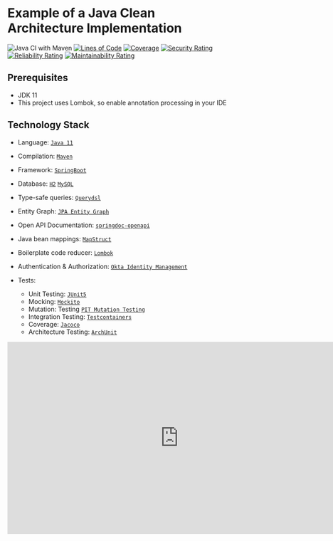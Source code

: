 # Example of a Java Clean Architecture Implementation 

![Java CI with Maven](https://github.com/jtsato/java-clean-architecture-example/workflows/Java%20CI%20with%20Maven/badge.svg)
[![Lines of Code](https://sonarcloud.io/api/project_badges/measure?project=io.github.jtsato%3Abookstore-application&metric=ncloc)](https://sonarcloud.io/dashboard?id=io.github.jtsato%3Abookstore-application)
[![Coverage](https://sonarcloud.io/api/project_badges/measure?project=io.github.jtsato%3Abookstore-application&metric=coverage)](https://sonarcloud.io/dashboard?id=io.github.jtsato%3Abookstore-application)
[![Security Rating](https://sonarcloud.io/api/project_badges/measure?project=io.github.jtsato%3Abookstore-application&metric=security_rating)](https://sonarcloud.io/dashboard?id=io.github.jtsato%3Abookstore-application)
[![Reliability Rating](https://sonarcloud.io/api/project_badges/measure?project=io.github.jtsato%3Abookstore-application&metric=reliability_rating)](https://sonarcloud.io/dashboard?id=io.github.jtsato%3Abookstore-application)
[![Maintainability Rating](https://sonarcloud.io/api/project_badges/measure?project=io.github.jtsato%3Abookstore-application&metric=sqale_rating)](https://sonarcloud.io/dashboard?id=io.github.jtsato%3Abookstore-application)

## Prerequisites

* JDK 11
* This project uses Lombok, so enable annotation processing in your IDE

## Technology Stack
* Language: [`Java 11`](https://www.java.com/) 
* Compilation: [`Maven`](https://maven.apache.org/)
* Framework: [`SpringBoot`](https://spring.io/projects/spring-boot)
* Database: [`H2`](http://h2database.com/) [`MySQL`](https://www.mysql.com/)
* Type-safe queries: [`Querydsl`](http://www.querydsl.com/)
* Entity Graph: [`JPA Entity Graph`](https://cosium.github.io/making-jpa-great-again/)
* Open API Documentation: [`springdoc-openapi`](https://springdoc.org/)
* Java bean mappings: [`MapStruct`](https://mapstruct.org/)
* Boilerplate code reducer: [`Lombok`](https://projectlombok.org/)
* Authentication & Authorization: [`Okta Identity Management`](https://www.okta.com/)

* Tests: 
    * Unit Testing: [`JUnit5`](https://junit.org/junit5/docs/current/user-guide/) 
    * Mocking: [`Mockito`](https://site.mockito.org/)
    * Mutation: Testing [`PIT Mutation Testing`](https://pitest.org/)
    * Integration Testing: [`Testcontainers`](https://www.testcontainers.org/)
    * Coverage: [`Jacoco`](https://www.jacoco.org)
    * Architecture Testing: [`ArchUnit`](https://www.archunit.org/)

<iframe width="768" height="432" src="https://miro.com/app/live-embed/o9J_lAkls_w=/?moveToViewport=-75976,-27878,2039,1469" frameBorder="0" scrolling="no" allowFullScreen></iframe>
